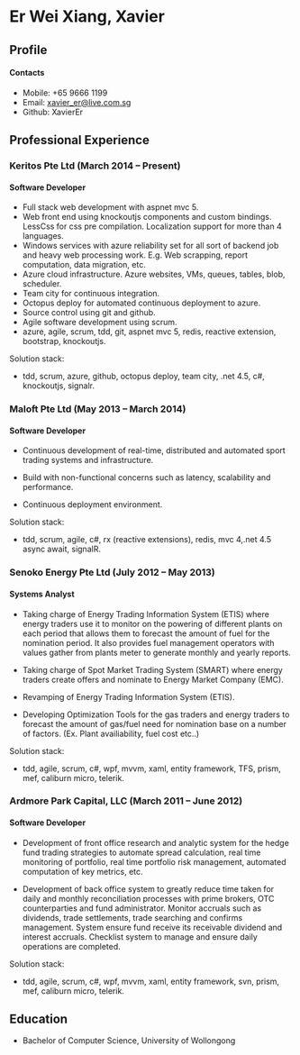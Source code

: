 # Er Wei Xiang, Xavier

## Profile

#### Contacts
- Mobile: +65 9666 1199
- Email: xavier_er@live.com.sg
- Github: XavierEr

## Professional Experience

### Keritos Pte Ltd (March 2014 – Present)

#### Software Developer

- Full stack web development with aspnet mvc 5.
- Web front end using knockoutjs components and custom bindings. LessCss for css pre compilation. Localization support for more than 4 languages.
- Windows services with azure reliability set for all sort of backend job and heavy web processing work. E.g. Web scrapping, report computation, data migration, etc.
- Azure cloud infrastructure. Azure websites, VMs, queues, tables, blob, scheduler.
- Team city for continuous integration.
- Octopus deploy for automated continuous deployment to azure.
- Source control using git and github.
- Agile software development using scrum.
- azure, agile, scrum, tdd, git, aspnet mvc 5, redis, reactive extension, bootstrap, knockoutjs.

Solution stack:
- tdd, scrum, azure, github, octopus deploy, team city, .net 4.5, c#, knockoutjs, signalr.


### Maloft Pte Ltd (May 2013 – March 2014)

#### Software Developer

- Continuous development of real-time, distributed and automated sport trading systems and infrastructure.

- Build with non-functional concerns such as latency, scalability and performance.

- Continuous deployment environment.

Solution stack:
- tdd, scrum, agile, c#, rx (reactive extensions), redis, mvc 4,.net 4.5 async await, signalR.


### Senoko Energy Pte Ltd (July 2012 – May 2013)

#### Systems Analyst

- Taking charge of Energy Trading Information System (ETIS) where energy traders use it to monitor on the powering of different plants on each period that allows them to forecast the amount of fuel for the nomination period. It also provides fuel management operators with values gather from plants meter to generate monthly and yearly reports.
 
- Taking charge of Spot Market Trading System (SMART) where energy traders create offers and nominate to Energy Market Company (EMC).

- Revamping of Energy Trading Information System (ETIS).

- Developing Optimization Tools for the gas traders and energy traders to forecast the amount of gas/fuel need for nomination base on a number of factors. (Ex. Plant availiability, fuel cost etc..)

Solution stack:
- tdd, agile, scrum, c#, wpf, mvvm, xaml, entity framework, TFS, prism, mef, caliburn micro, telerik.


### Ardmore Park Capital, LLC (March 2011 – June 2012)

#### Software Developer

- Development of front office research and analytic system for the hedge fund trading strategies to automate spread calculation, real time monitoring of portfolio, real time portfolio risk management, automated computation of key metrics, etc.

- Development of back office system to greatly reduce time taken for daily and monthly reconciliation processes with prime brokers, OTC counterparties and fund administrator. Monitor accruals such as dividends, trade settlements, trade searching and confirms management. System ensure fund receive its receivable dividend and interest accruals. Checklist system to manage and ensure daily operations are completed.

Solution stack:
- tdd, agile, scrum, c#, wpf, mvvm, xaml, entity framework, svn, prism, mef, caliburn micro, telerik.

## Education
- Bachelor of Computer Science, University of Wollongong
